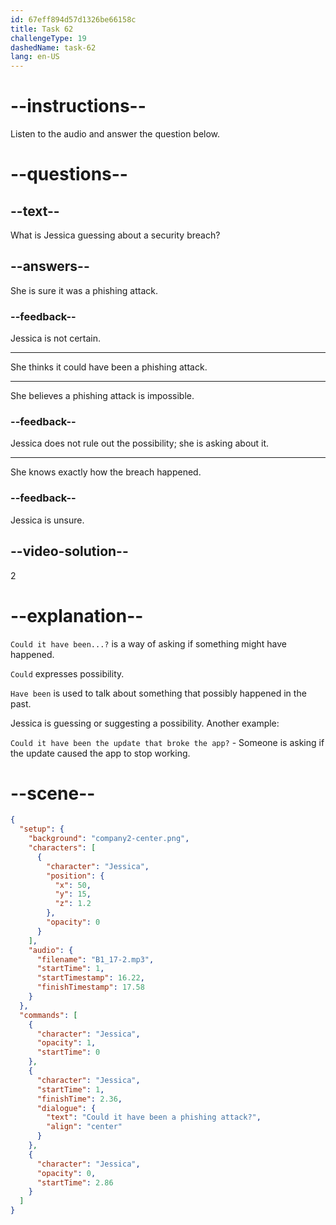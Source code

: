 ```yaml
---
id: 67eff894d57d1326be66158c
title: Task 62
challengeType: 19
dashedName: task-62
lang: en-US
---
```


<!-- (audio) Jessica: Could it have been a phishing attack? -->

# --instructions--

Listen to the audio and answer the question below.

# --questions--

## --text--

What is Jessica guessing about a security breach?

## --answers--

She is sure it was a phishing attack.

### --feedback--

Jessica is not certain.

---

She thinks it could have been a phishing attack.

---

She believes a phishing attack is impossible.

### --feedback--

Jessica does not rule out the possibility; she is asking about it.

---

She knows exactly how the breach happened.

### --feedback--

Jessica is unsure.

## --video-solution--

2

# --explanation--

`Could it have been...?` is a way of asking if something might have happened.

`Could` expresses possibility.

`Have been` is used to talk about something that possibly happened in the past.

Jessica is guessing or suggesting a possibility. Another example:

`Could it have been the update that broke the app?` - Someone is asking if the update caused the app to stop working.

# --scene--

```json
{
  "setup": {
    "background": "company2-center.png",
    "characters": [
      {
        "character": "Jessica",
        "position": {
          "x": 50,
          "y": 15,
          "z": 1.2
        },
        "opacity": 0
      }
    ],
    "audio": {
      "filename": "B1_17-2.mp3",
      "startTime": 1,
      "startTimestamp": 16.22,
      "finishTimestamp": 17.58
    }
  },
  "commands": [
    {
      "character": "Jessica",
      "opacity": 1,
      "startTime": 0
    },
    {
      "character": "Jessica",
      "startTime": 1,
      "finishTime": 2.36,
      "dialogue": {
        "text": "Could it have been a phishing attack?",
        "align": "center"
      }
    },
    {
      "character": "Jessica",
      "opacity": 0,
      "startTime": 2.86
    }
  ]
}
```
